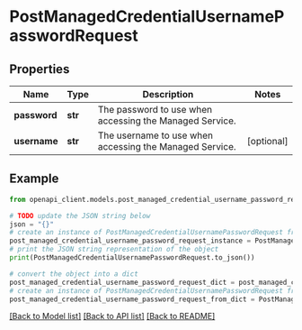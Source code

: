# PostManagedCredentialUsernamePasswordRequest


## Properties

Name | Type | Description | Notes
------------ | ------------- | ------------- | -------------
**password** | **str** | The password to use when accessing the Managed Service. | 
**username** | **str** | The username to use when accessing the Managed Service. | [optional] 

## Example

```python
from openapi_client.models.post_managed_credential_username_password_request import PostManagedCredentialUsernamePasswordRequest

# TODO update the JSON string below
json = "{}"
# create an instance of PostManagedCredentialUsernamePasswordRequest from a JSON string
post_managed_credential_username_password_request_instance = PostManagedCredentialUsernamePasswordRequest.from_json(json)
# print the JSON string representation of the object
print(PostManagedCredentialUsernamePasswordRequest.to_json())

# convert the object into a dict
post_managed_credential_username_password_request_dict = post_managed_credential_username_password_request_instance.to_dict()
# create an instance of PostManagedCredentialUsernamePasswordRequest from a dict
post_managed_credential_username_password_request_from_dict = PostManagedCredentialUsernamePasswordRequest.from_dict(post_managed_credential_username_password_request_dict)
```
[[Back to Model list]](../README.md#documentation-for-models) [[Back to API list]](../README.md#documentation-for-api-endpoints) [[Back to README]](../README.md)



